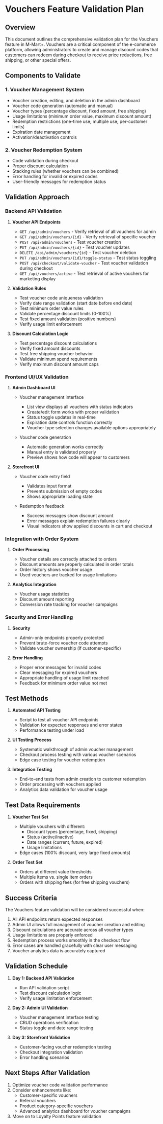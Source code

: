 # Vouchers Feature Validation Plan

## Overview

This document outlines the comprehensive validation plan for the Vouchers feature in M-Mart+. Vouchers are a critical component of the e-commerce platform, allowing administrators to create and manage discount codes that customers can redeem during checkout to receive price reductions, free shipping, or other special offers.

## Components to Validate

### 1. Voucher Management System
- Voucher creation, editing, and deletion in the admin dashboard
- Voucher code generation (automatic and manual)
- Voucher types (percentage discount, fixed amount, free shipping)
- Usage limitations (minimum order value, maximum discount amount)
- Redemption restrictions (one-time use, multiple use, per-customer limits)
- Expiration date management
- Activation/deactivation controls

### 2. Voucher Redemption System
- Code validation during checkout
- Proper discount calculation
- Stacking rules (whether vouchers can be combined)
- Error handling for invalid or expired codes
- User-friendly messages for redemption status

## Validation Approach

### Backend API Validation

1. **Voucher API Endpoints**
   - `GET /api/admin/vouchers` - Verify retrieval of all vouchers for admin
   - `GET /api/admin/vouchers/{id}` - Verify retrieval of specific voucher
   - `POST /api/admin/vouchers` - Test voucher creation
   - `PUT /api/admin/vouchers/{id}` - Test voucher updates
   - `DELETE /api/admin/vouchers/{id}` - Test voucher deletion
   - `PUT /api/admin/vouchers/{id}/toggle-status` - Test status toggling
   - `POST /api/checkout/validate-voucher` - Test voucher validation during checkout
   - `GET /api/vouchers/active` - Test retrieval of active vouchers for marketing display

2. **Validation Rules**
   - Test voucher code uniqueness validation
   - Verify date range validation (start date before end date)
   - Test minimum order value rules
   - Validate percentage discount limits (0-100%)
   - Test fixed amount validation (positive numbers)
   - Verify usage limit enforcement

3. **Discount Calculation Logic**
   - Test percentage discount calculations
   - Verify fixed amount discounts
   - Test free shipping voucher behavior
   - Validate minimum spend requirements
   - Verify maximum discount amount caps

### Frontend UI/UX Validation

1. **Admin Dashboard UI**
   - Voucher management interface
     - List view displays all vouchers with status indicators
     - Create/edit form works with proper validation
     - Status toggle updates in real-time
     - Expiration date controls function correctly
     - Voucher type selection changes available options appropriately
   
   - Voucher code generation
     - Automatic generation works correctly
     - Manual entry is validated properly
     - Preview shows how code will appear to customers

2. **Storefront UI**
   - Voucher code entry field
     - Validates input format
     - Prevents submission of empty codes
     - Shows appropriate loading state
   
   - Redemption feedback
     - Success messages show discount amount
     - Error messages explain redemption failures clearly
     - Visual indicators show applied discounts in cart and checkout

### Integration with Order System

1. **Order Processing**
   - Voucher details are correctly attached to orders
   - Discount amounts are properly calculated in order totals
   - Order history shows voucher usage
   - Used vouchers are tracked for usage limitations

2. **Analytics Integration**
   - Voucher usage statistics
   - Discount amount reporting
   - Conversion rate tracking for voucher campaigns

### Security and Error Handling

1. **Security**
   - Admin-only endpoints properly protected
   - Prevent brute-force voucher code attempts
   - Validate voucher ownership (if customer-specific)

2. **Error Handling**
   - Proper error messages for invalid codes
   - Clear messaging for expired vouchers
   - Appropriate handling of usage limit reached
   - Feedback for minimum order value not met

## Test Methods

1. **Automated API Testing**
   - Script to test all voucher API endpoints
   - Validation for expected responses and error states
   - Performance testing under load

2. **UI Testing Process**
   - Systematic walkthrough of admin voucher management
   - Checkout process testing with various voucher scenarios
   - Edge case testing for voucher redemption

3. **Integration Testing**
   - End-to-end tests from admin creation to customer redemption
   - Order processing with vouchers applied
   - Analytics data validation for voucher usage

## Test Data Requirements

1. **Voucher Test Set**
   - Multiple vouchers with different:
     - Discount types (percentage, fixed, shipping)
     - Status (active/inactive)
     - Date ranges (current, future, expired)
     - Usage limitations
   - Edge cases (100% discount, very large fixed amounts)

2. **Order Test Set**
   - Orders at different value thresholds
   - Multiple items vs. single item orders
   - Orders with shipping fees (for free shipping vouchers)

## Success Criteria

The Vouchers feature validation will be considered successful when:

1. All API endpoints return expected responses
2. Admin UI allows full management of voucher creation and editing
3. Discount calculations are accurate across all voucher types
4. Usage limitations are properly enforced
5. Redemption process works smoothly in the checkout flow
6. Error cases are handled gracefully with clear user messaging
7. Voucher analytics data is accurately captured

## Validation Schedule

1. **Day 1: Backend API Validation**
   - Run API validation script
   - Test discount calculation logic
   - Verify usage limitation enforcement

2. **Day 2: Admin UI Validation**
   - Voucher management interface testing
   - CRUD operations verification
   - Status toggle and date range testing

3. **Day 3: Storefront Validation**
   - Customer-facing voucher redemption testing
   - Checkout integration validation
   - Error handling scenarios

## Next Steps After Validation

1. Optimize voucher code validation performance
2. Consider enhancements like:
   - Customer-specific vouchers
   - Referral vouchers
   - Product category-specific vouchers
   - Advanced analytics dashboard for voucher campaigns
3. Move on to Loyalty Points feature validation
